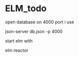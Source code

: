 # ELM_todo
open database on 4000 port i use 

json-server db.json -p 4000

start elm with 

elm reactor
